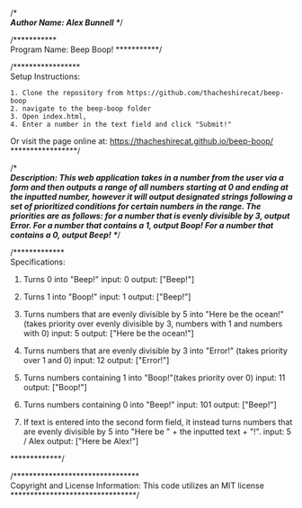 
/**********\
Author Name:
Alex Bunnell
\**********/


/***********\
Program Name:
Beep Boop!
\***********/


/*****************\
Setup Instructions:

    1. Clone the repository from https://github.com/thacheshirecat/beep-boop
    2. navigate to the beep-boop folder
    3. Open index.html,
    4. Enter a number in the text field and click "Submit!"

Or visit the page online at: https://thacheshirecat.github.io/beep-boop/
\*****************/


/**********\
Description:
This web application takes in a number from the user via a form and then outputs a range of all numbers starting at 0 and ending at the inputted number, however it will output designated strings following a set of prioritized conditions for certain numbers in the range. The priorities are as follows: for a number that is evenly divisible by 3, output Error. For a number that contains a 1, output Boop! For a number that contains a 0, output Beep!
\**********/


/*************\
Specifications:
1. Turns 0 into "Beep!"
  input: 0
  output: ["Beep!"]

2. Turns 1 into "Boop!"
  input: 1
  output: ["Beep!"]

3. Turns numbers that are evenly divisible by 5 into "Here be the ocean!" (takes priority over evenly divisible by 3, numbers with 1 and numbers with 0)
  input: 5
  output: ["Here be the ocean!"]

4. Turns numbers that are evenly divisible by 3 into "Error!" (takes priority over 1 and 0)
  input: 12
  output: ["Error!"]

5. Turns numbers containing 1 into "Boop!"(takes priority over 0)
  input: 11
  output: ["Boop!"]

6. Turns numbers containing 0 into "Beep!"
  input: 101
  output: ["Beep!"]

7. If text is entered into the second form field, it instead turns numbers that are evenly divisible by 5 into "Here be " + the inputted text + "!".
 input: 5 / Alex
 output: ["Here be Alex!"]

\*************/

/********************************\
Copyright and License Information:
This code utilizes an MIT license
\********************************/
